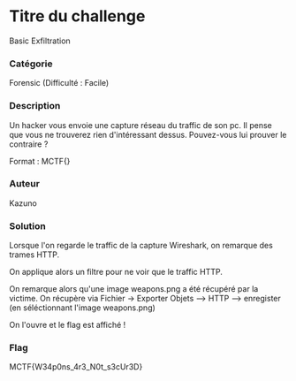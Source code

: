# Titre du challenge

Basic Exfiltration

### Catégorie

Forensic (Difficulté : Facile)

### Description

Un hacker vous envoie une capture réseau du traffic de son pc.
Il pense que vous ne trouverez rien d'intéressant dessus. Pouvez-vous lui prouver le contraire ?

Format : MCTF{}

### Auteur 

Kazuno

### Solution

Lorsque l'on regarde le traffic de la capture Wireshark, on remarque des trames HTTP.

On applique alors un filtre pour ne voir que le traffic HTTP.

On remarque alors qu'une image weapons.png a été récupéré par la victime.
On récupère via Fichier -> Exporter Objets --> HTTP --> enregister (en séléctionnant l'image weapons.png)

On l'ouvre et le flag est affiché !

### Flag
 
MCTF{W34p0ns_4r3_N0t_s3cUr3D}
